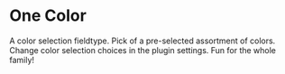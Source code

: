 # One Color

A color selection fieldtype.
Pick of a pre-selected assortment of colors.
Change color selection choices in the plugin settings.
Fun for the whole family!
